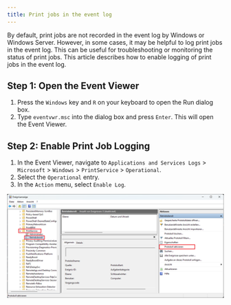 ```yaml
---
title: Print jobs in the event log
---
```

By default, print jobs are not recorded in the event log by Windows or Windows Server. However, in some cases, it may be helpful to log print jobs in the event log. This can be useful for troubleshooting or monitoring the status of print jobs. This article describes how to enable logging of print jobs in the event log.

## Step 1: Open the Event Viewer

1. Press the `Windows` key and `R` on your keyboard to open the Run dialog box.
2. Type `eventvwr.msc` into the dialog box and press `Enter`. This will open the Event Viewer.

## Step 2: Enable Print Job Logging

1. In the Event Viewer, navigate to `Applications and Services Logs` > `Microsoft` > `Windows` > `PrintService` > `Operational`.
2. Select the `Operational` entry.
3. In the `Action` menu, select `Enable Log`.

![Event Viewer - Enable Print Job Logging](/assets/images/365-business-print-agent/3025eb4d-7262-45a1-977a-b285901b1565.png)
